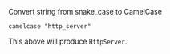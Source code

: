 Convert string from snake_case to CamelCase

```
camelcase "http_server"
```

This above will produce `HttpServer`.